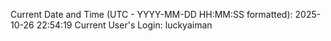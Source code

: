 Current Date and Time (UTC - YYYY-MM-DD HH:MM:SS formatted): 2025-10-26 22:54:19
Current User's Login: luckyaiman
